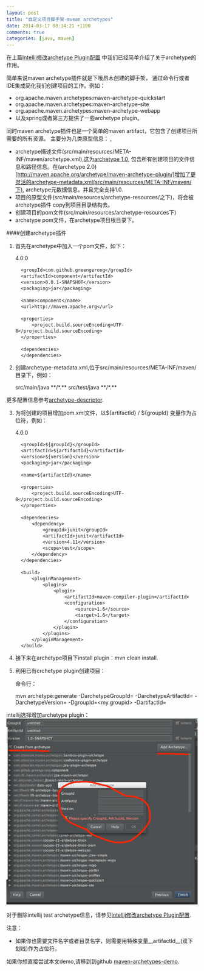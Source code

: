 ```yaml
---
layout: post
title: "自定义项目脚手架-mvean archetypes"
date: 2014-03-17 08:14:21 +1100
comments: true
categories: [java, maven]
---
```

在上篇[Intellij修改archetype Plugin配置](http://greengerong.github.io/blog/2014/03/16/intellij-remove-archetype-plugin/)
中我们已经简单介绍了关于archetype的作用。

简单来说maven archetype插件就是下哦昂木创建的脚手架，
通过命令行或者IDE集成简化我们创建项目的工作。例如：

*  org.apache.maven.archetypes:maven-archetype-quickstart
*  org.apache.maven.archetypes:maven-archetype-site
*  org.apache.maven.archetypes:maven-archetype-webapp
*  以及spring或者第三方提供了一些archetype plugin。


同时maven archetype插件也是一个简单的maven artifact，它包含了创建项目所需要的所有资源。
主要分为几类原型信息：
,
*  archetype描述文件(src/main/resources/META-INF/maven/archetype.xml),这为[archetype 1.0](http://maven.apache.org/plugins/maven-archetype-plugin-1.0-alpha-7/),
包含所有创建项目的文件信息和路径信息。在(archetype 2.0)[http://maven.apache.org/archetype/maven-archetype-plugin/]增加了更灵活的archetype-metadata.xml(src/main/resources/META-INF/maven/下),
archetype元数据信息，并且完全支持1.0.
*  项目的原型文件(src/main/resources/archetype-resources/之下)，将会被archetype插件
copy到项目目录结构去。
*  创建项目的pom文件(src/main/resources/archetype-resources下)
*  archetype pom文件，在archetype项目根目录下。

####创建archetype插件

1.  首先在archetype中加入一个pom文件，如下：


    <project xmlns="http://maven.apache.org/POM/4.0.0" xmlns:xsi="http://www.w3.org/2001/XMLSchema-instance"
         xsi:schemaLocation="http://maven.apache.org/POM/4.0.0 http://maven.apache.org/xsd/maven-4.0.0.xsd">
          <modelVersion>4.0.0</modelVersion>

          <groupId>com.github.greengerong</groupId>
          <artifactId>component</artifactId>
          <version>0.0.1-SNAPSHOT</version>
          <packaging>jar</packaging>

          <name>component</name>
          <url>http://maven.apache.org</url>

          <properties>
              <project.build.sourceEncoding>UTF-8</project.build.sourceEncoding>
          </properties>

          <dependencies>
          </dependencies>
    </project>


2.  创建archetype-metadata.xml,位于src/main/resources/META-INF/maven/目录下，例如：


    <?xml version="1.0" encoding="UTF-8"?>
    <archetype-descriptor name="app-server">
        <fileSets>
            <fileSet filtered="true" encoding="UTF-8">
                <directory>src/main/java</directory>
                <includes>
                    <include>**/*.**</include>
                </includes>
            </fileSet>
            <fileSet filtered="true" encoding="UTF-8">
                <directory>src/test/java</directory>
                <includes>
                    <include>**/*.**</include>
                </includes>
            </fileSet>
        </fileSets>
    </archetype-descriptor>

更多配置信息参考[archetype-descriptor](https://maven.apache.org/archetype/archetype-common/archetype-descriptor.html).

3.  为将创建的项目增加pom.xml文件，以${artifactId} / ${groupId} 变量作为占位符，例如：


      <project xmlns="http://maven.apache.org/POM/4.0.0" xmlns:xsi="http://www.w3.org/2001/XMLSchema-instance"
               xsi:schemaLocation="http://maven.apache.org/POM/4.0.0 http://maven.apache.org/xsd/maven-4.0.0.xsd">
          <modelVersion>4.0.0</modelVersion>

          <groupId>${groupId}</groupId>
          <artifactId>${artifactId}</artifactId>
          <version>${version}</version>
          <packaging>jar</packaging>

          <name>${artifactId}</name>

          <properties>
              <project.build.sourceEncoding>UTF-8</project.build.sourceEncoding>
          </properties>

          <dependencies>
              <dependency>
                  <groupId>junit</groupId>
                  <artifactId>junit</artifactId>
                  <version>4.11</version>
                  <scope>test</scope>
              </dependency>
          </dependencies>

          <build>
              <pluginManagement>
                  <plugins>
                      <plugin>
                          <artifactId>maven-compiler-plugin</artifactId>
                          <configuration>
                              <source>1.6</source>
                              <target>1.6</target>
                          </configuration>
                      </plugin>
                  </plugins>
              </pluginManagement>
          </build>
      </project>


4.  接下来在archetype项目下install plugin：mvn clean install.

5.  利用已有crchetype plugin创建项目：

    命令行：


    mvn archetype:generate -DarchetypeGroupId=<archetype-groupId>  -DarchetypeArtifactId=<archetype-artifactId> -DarchetypeVersion=<archetype-version>  -DgroupId=<my.groupid> -DartifactId=<my-artifactId>


  intellij选择增加archetype plugin：
  ![/images/blog_img/Intellij-archetype-plugin.png](/images/blog_img/Intellij-archetype-plugin.png)

对于删除intellij test archetype信息，请参见[Intellij修改archetype Plugin配置](http://greengerong.github.io/blog/2014/03/16/intellij-remove-archetype-plugin/).

注意：

*  如果你也需要文件名字或者目录名字，则需要用特殊变量__artifactId__(双下划线)作为占位符。


如果你想直接尝试本文demo,请移到到github [maven-archetypes-demo](https://github.com/greengerong/maven-archetypes-demo).
